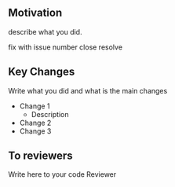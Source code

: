 ## Motivation

describe what you did.

<!-- Choose type of work you do -->

fix with issue number
close
resolve

## Key Changes

Write what you did and what is the main changes

- Change 1
    - Description
- Change 2
- Change 3

## To reviewers

Write here to your code Reviewer
